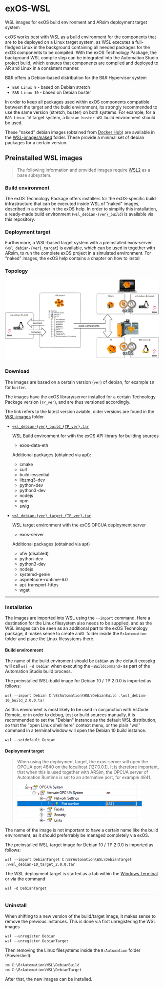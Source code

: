 # exOS-WSL
WSL images for exOS build environment and ARsim deployment target system

exOS works best with WSL as a build environment for the components that are to be deployed on a Linux target system, as WSL executes a full-fledged Linux in the background containing all needed packages for the exOS components to be compiled. With the exOS Technology Package, the background WSL compile step can be integrated into the Automation Studio project build, which ensures that components are compiled and deployed to AR and Linux in a consistent manner.

B&R offers a Debian-based distribution for the B&R Hypervisor system

- `B&R Linux 9` - based on Debian stretch
- `B&R Linux 10` - based on Debian buster

In order to keep all packages used within exOS components compatible between the target and the build environment, its strongly recommended to use the same version (stretch, buster) on both systems. For example, for a `B&R Linux 10` target system, a `Debian buster WSL` build environment should be used.

These "naked" debian images (obtained from [Docker Hub](https://hub.docker.com/_/debian)) are available in the [WSL-images/naked](WSL-images/naked) folder. These provide a minimal set of debian packages for a certain version.

## Preinstalled WSL images

> The following information and provided images require [WSL2](https://docs.microsoft.com/en-us/windows/wsl/install) as a base subsystem.

### Build environment

The exOS Technology Package offers installers for the exOS-specific build infrastructure that can be executed inside WSL of "naked" images, described in a chapter in the exOS help. In order to simplify this installation, a ready-made build environment (`wsl_debian-{ver}_build`) is available via this repository.

### Deployment target

Furthermore, a WSL-based target system with a preinstalled exos-server (`wsl_debian-{ver}_target`) is available, which can be used in together with ARsim, to run the complete exOS project in a simulated environment. For "naked" images, the exOS help contains a chapter on how to install 

### Topology

![](Topology.png)

### Download

The images are based on a certain version (`ver`) of debian, for example `10` for `buster`.

The images have the exOS library/server installed for a certain Technology Package version (`TP_ver`), and are thus versioned accordingly. 

The link refers to the latest version aviable, older versions are found in the [WSL-images](WSL-images) folder.

- [`wsl_debian-{ver}_build_{TP_ver}.tar`](WSL-images/wsl_debian-10_build_2.0.0.tar) 

    WSL Build environment for with the exOS API library for building sources

    - exos-data-eth
    
    Additional packages (obtained via apt):

    - cmake
    - curl
    - build-essential
    - libzmq3-dev
    - python-dev
    - python3-dev
    - nodejs
    - npm
    - swig

- [`wsl_debian-{ver}_target_{TP_ver}.tar`](WSL-images/wsl_debian-10_target_2.0.0.tar)

    WSL target environment with the exOS OPCUA deployment server

    - exos-server

    Additional packages (obtained via apt)

    - ufw (disabled)
    - python-dev
    - python3-dev
    - nodejs
    - systemd-genie
    - aspnetcore-runtime-6.0
    - apt-transport-https
    - wget

---

### Installation

The images are imported into WSL using the `--import` command. Here a destination for the Linux filesystem also needs to be supplied, and as the WSL images can be seen as an additional part to the exOS Technology package, it makes sense to create a `WSL` folder inside the `BrAutomation` folder and place the Linux filesystems there. 

#### Build environment

The name of the build enviroment should be `Debian` as the default exospkg will call `wsl -d Debian` when executing the `<BuildCommand>` as part of the Automation Studio build process.

The preinstalled WSL-build image for Debian 10 / TP 2.0.0 is imported as follows:

    wsl --import Debian C:\BrAutomation\WSL\DebianBuild .\wsl_debian-10_build_2.0.0.tar

As this enviroment is most likely to be used in conjunction with VsCode Remote, or in order to debug, test or build sources manually, it is recommended to set the "Debian" instance as the default WSL distribution, so that the "open Linux shell here" context menu, or the plain "wsl" command in a terminal window will open the Debian 10 build instance.

    wsl --setdefault Debian

#### Deployment target

> When using the deployment target, the exos-server will open the OPCUA port 4840 on the localhost (127.0.0.1). It is therefore important, that when this is used together with ARSim, the OPCUA server of Automation Runtime is set to an alternative port, for example 4841. 
>
> ![](AROPCUAServer.png)

The name of the image is not important to have a certain name like the build environment, as it should preferrably be managed completely via exOS. 

The preinstalled WSL-target image for Debian 10 / TP 2.0.0 is imported as follows:

    wsl --import DebianTarget C:\BrAutomation\WSL\DebianTarget .\wsl_debian-10_target_2.0.0.tar

The WSL deployment target is started as a tab within the [Windows Terminal](https://docs.microsoft.com/en-us/windows/terminal/install) or via the command 

    wsl -d DebianTarget

---

### Uninstall

When shifting to a new version of the build/target image, it makes sense to remove the previous instances. This is done via first unregistering the WSL images

    wsl --unregister Debian
    wsl --unregister DebianTarget

Then removing the Linux filesystems inside the `BrAutomation` folder (Powershell):

    rm C:\BrAutomation\WSL\DebianBuild
    rm C:\BrAutomation\WSL\DebianTarget

After that, the new images can be installed.